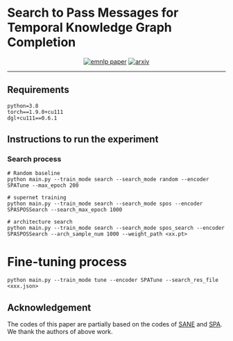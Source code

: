 # Search to Pass Messages for Temporal Knowledge Graph Completion
<p align="center">
<a href="https://preview.aclanthology.org/emnlp-22-ingestion/2022.findings-emnlp.458/"><img src="https://img.shields.io/badge/EMNLP%202022-Findings-brightgreen.svg" alt="emnlp paper"></a>
<a href="https://arxiv.org/abs/2210.16740"><img src="http://img.shields.io/badge/arxiv-abs-green.svg" alt="arxiv"></a>
</p>

---

## Requirements
```text
python=3.8
torch==1.9.0+cu111
dgl+cu111==0.6.1
```

## Instructions to run the experiment

### Search process
```shell
# Random baseline
python main.py --train_mode search --search_mode random --encoder SPATune --max_epoch 200

# supernet training
python main.py --train_mode search --search_mode spos --encoder SPASPOSSearch --search_max_epoch 1000

# architecture search
python main.py --train_mode search --search_mode spos_search --encoder SPASPOSSearch --arch_sample_num 1000 --weight_path <xx.pt>
```
# Fine-tuning process
```shell
python main.py --train_mode tune --encoder SPATune --search_res_file <xxx.json>
```
## Acknowledgement
The codes of this paper are partially based on the codes of [SANE](https://github.com/AutoML-Research/SANE) and [SPA](https://github.com/striderdu/SPA). We thank the authors of above work.
